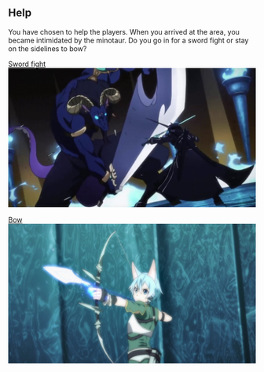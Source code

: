 ## Help  

You have chosen to help the players. When you arrived at the area, you became intimidated by the minotaur. Do you go in for a sword fight or stay on the sidelines to bow?  

[Sword fight](melee.md)          
![](../images/melee.jpg)         

[Bow](range.md)         
![](../images/range.png)        